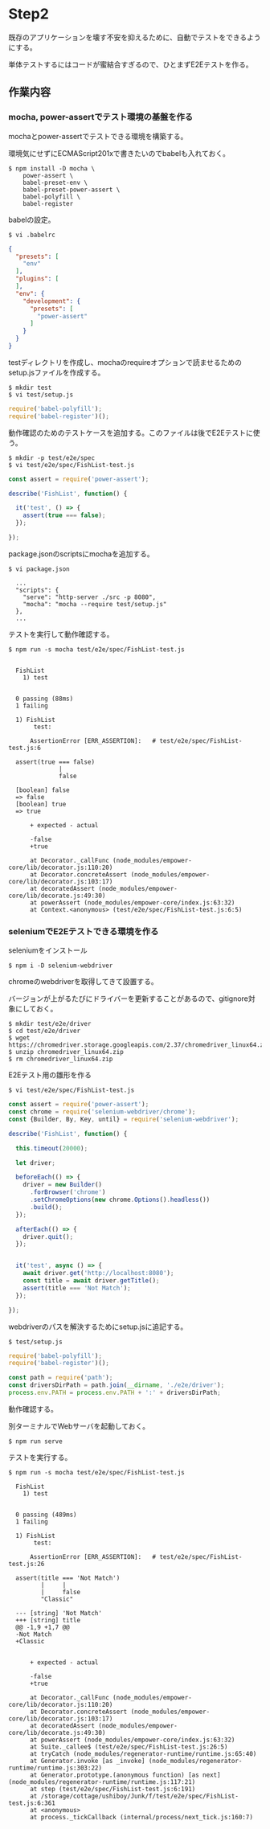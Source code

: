 # Step2

既存のアプリケーションを壊す不安を抑えるために、自動でテストをできるようにする。

単体テストするにはコードが蜜結合すぎるので、ひとまずE2Eテストを作る。


## 作業内容

### mocha, power-assertでテスト環境の基盤を作る

mochaとpower-assertでテストできる環境を構築する。

環境気にせずにECMAScript201xで書きたいのでbabelも入れておく。

```
$ npm install -D mocha \
    power-assert \
    babel-preset-env \
    babel-preset-power-assert \
    babel-polyfill \
    babel-register
```

babelの設定。

```
$ vi .babelrc
```

```json
{
  "presets": [
    "env"
  ],
  "plugins": [
  ],
  "env": {
    "development": {
      "presets": [
        "power-assert"
      ]
    }
  }
}
```

testディレクトリを作成し、mochaのrequireオプションで読ませるためのsetup.jsファイルを作成する。

```
$ mkdir test
$ vi test/setup.js
```

```javascript
require('babel-polyfill');
require('babel-register')();
```


動作確認のためのテストケースを追加する。このファイルは後でE2Eテストに使う。

```
$ mkdir -p test/e2e/spec
$ vi test/e2e/spec/FishList-test.js
```

```javascript
const assert = require('power-assert');

describe('FishList', function() {

  it('test', () => {
    assert(true === false);
  });

});
```

package.jsonのscriptsにmochaを追加する。


```
$ vi package.json
```

```
  ...
  "scripts": {
    "serve": "http-server ./src -p 8080",
    "mocha": "mocha --require test/setup.js"
  },
  ...
```

テストを実行して動作確認する。

```
$ npm run -s mocha test/e2e/spec/FishList-test.js


  FishList
    1) test


  0 passing (88ms)
  1 failing

  1) FishList
       test:

      AssertionError [ERR_ASSERTION]:   # test/e2e/spec/FishList-test.js:6

  assert(true === false)
              |
              false

  [boolean] false
  => false
  [boolean] true
  => true

      + expected - actual

      -false
      +true

      at Decorator._callFunc (node_modules/empower-core/lib/decorator.js:110:20)
      at Decorator.concreteAssert (node_modules/empower-core/lib/decorator.js:103:17)
      at decoratedAssert (node_modules/empower-core/lib/decorate.js:49:30)
      at powerAssert (node_modules/empower-core/index.js:63:32)
      at Context.<anonymous> (test/e2e/spec/FishList-test.js:6:5)
```

### seleniumでE2Eテストできる環境を作る

seleniumをインストール

```
$ npm i -D selenium-webdriver
```

chromeのwebdriverを取得してきて設置する。

バージョンが上がるたびにドライバーを更新することがあるので、gitignore対象にしておく。

```
$ mkdir test/e2e/driver
$ cd test/e2e/driver
$ wget https://chromedriver.storage.googleapis.com/2.37/chromedriver_linux64.zip
$ unzip chromedriver_linux64.zip
$ rm chromedriver_linux64.zip
```

E2Eテスト用の雛形を作る

```
$ vi test/e2e/spec/FishList-test.js
```

```javascript
const assert = require('power-assert');
const chrome = require('selenium-webdriver/chrome');
const {Builder, By, Key, until} = require('selenium-webdriver');

describe('FishList', function() {

  this.timeout(20000);

  let driver;

  beforeEach(() => {
    driver = new Builder()
      .forBrowser('chrome')
      .setChromeOptions(new chrome.Options().headless())
      .build();
  });

  afterEach(() => {
    driver.quit();
  });


  it('test', async () => {
    await driver.get('http://localhost:8080');
    const title = await driver.getTitle();
    assert(title === 'Not Match');
  });

});
```

webdriverのパスを解決するためにsetup.jsに追記する。

```
$ test/setup.js
```

```javascript
require('babel-polyfill');
require('babel-register')();

const path = require('path');
const driversDirPath = path.join(__dirname, './e2e/driver');
process.env.PATH = process.env.PATH + ':' + driversDirPath;
```

動作確認する。

別ターミナルでWebサーバを起動しておく。

```
$ npm run serve
```

テストを実行する。

```
$ npm run -s mocha test/e2e/spec/FishList-test.js

  FishList
    1) test


  0 passing (489ms)
  1 failing

  1) FishList
       test:

      AssertionError [ERR_ASSERTION]:   # test/e2e/spec/FishList-test.js:26

  assert(title === 'Not Match')
         |     |
         |     false
         "Classic"

  --- [string] 'Not Match'
  +++ [string] title
  @@ -1,9 +1,7 @@
  -Not Match
  +Classic


      + expected - actual

      -false
      +true

      at Decorator._callFunc (node_modules/empower-core/lib/decorator.js:110:20)
      at Decorator.concreteAssert (node_modules/empower-core/lib/decorator.js:103:17)
      at decoratedAssert (node_modules/empower-core/lib/decorate.js:49:30)
      at powerAssert (node_modules/empower-core/index.js:63:32)
      at Suite._callee$ (test/e2e/spec/FishList-test.js:26:5)
      at tryCatch (node_modules/regenerator-runtime/runtime.js:65:40)
      at Generator.invoke [as _invoke] (node_modules/regenerator-runtime/runtime.js:303:22)
      at Generator.prototype.(anonymous function) [as next] (node_modules/regenerator-runtime/runtime.js:117:21)
      at step (test/e2e/spec/FishList-test.js:6:191)
      at /storage/cottage/ushiboy/Junk/f/test/e2e/spec/FishList-test.js:6:361
      at <anonymous>
      at process._tickCallback (internal/process/next_tick.js:160:7)
```

